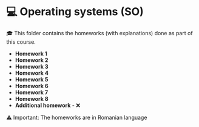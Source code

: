 # 💻 Operating systems (SO) 

🎓 This folder contains the homeworks (with explanations) done as part of this course.

<ul>
  <li>
     <strong>Homework 1</strong>
  </li>
  <li>
     <strong>Homework 2</strong>
  </li>
  <li>
     <strong>Homework 3</strong>
  </li>
  <li>
     <strong>Homework 4</strong> 
  </li>
  <li>
     <strong>Homework 5</strong>
  </li>
  <li>
     <strong>Homework 6</strong>
  </li>
  <li>
     <strong>Homework 7</strong>
  </li>
  <li>
     <strong>Homework 8</strong>
  </li>
   <li>
     <strong>Additional homework</strong> - ❌
  </li>
</ul>

⚠️ Important: The homeworks are in Romanian language
